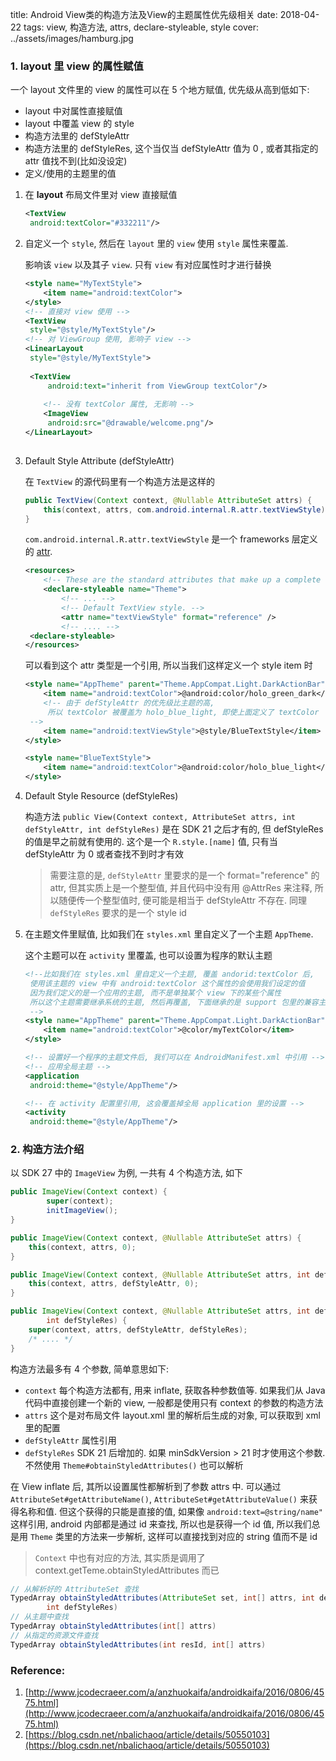 title: Android View类的构造方法及View的主题属性优先级相关
date: 2018-04-22
tags: view, 构造方法, attrs, declare-styleable, style
cover: ../assets/images/hamburg.jpg



### 1. layout 里 view 的属性赋值

一个 layout 文件里的 view 的属性可以在 5 个地方赋值, 优先级从高到低如下:

 * layout 中对属性直接赋值  
 * layout 中覆盖 view 的 style 
 * 构造方法里的 defStyleAttr 
 * 构造方法里的 defStyleRes, 这个当仅当 defStyleAttr 值为 0 , 或者其指定的 attr 值找不到(比如没设定)
 * 定义/使用的主题里的值 

1. 在 **layout** 布局文件里对 view 直接赋值

   ``` xml
   <TextView
   	android:textColor="#332211"/>
   ```

2. 自定义一个 `style`, 然后在 `layout` 里的 `view` 使用 `style` 属性来覆盖. 

   影响该 `view` 以及其子 `view`. 只有 `view` 有对应属性时才进行替换

   ```xml
   <style name="MyTextStyle">
       <item name="android:textColor">
   </style>
   <!-- 直接对 view 使用 -->
   <TextView
   	style="@style/MyTextStyle"/>
   <!-- 对 ViewGroup 使用, 影响子 view -->
   <LinearLayout
   	style="@style/MyTextStyle">
       
   	<TextView
   		android:text="inherit from ViewGroup textColor"/>  
       
       <!-- 没有 textColor 属性, 无影响 -->
       <ImageView
   		android:src="@drawable/welcome.png"/>
   </LinearLayout>
       
   ```

3. Default Style Attribute (defStyleAttr)

   在 `TextView` 的源代码里有一个构造方法是这样的

   ```java
   public TextView(Context context, @Nullable AttributeSet attrs) {
       this(context, attrs, com.android.internal.R.attr.textViewStyle);
   }
   ```

   `com.android.internal.R.attr.textViewStyle` 是一个 frameworks 层定义的 [attr](https://android.googlesource.com/platform/frameworks/base/+/refs/heads/master/core/res/res/values/attrs.xml). 

   ```xml
   <resources>
       <!-- These are the standard attributes that make up a complete theme. -->
       <declare-styleable name="Theme">
           <!-- ... -->
           <!-- Default TextView style. -->
           <attr name="textViewStyle" format="reference" />
           <!-- .... -->
   	<declare-styleable>
   </resources>
   ```

   可以看到这个 attr 类型是一个引用, 所以当我们这样定义一个 style item 时

   ```xml
   <style name="AppTheme" parent="Theme.AppCompat.Light.DarkActionBar">
       <item name="android:textColor">@android:color/holo_green_dark</item>
       <!-- 由于 defStyleAttr 的优先级比主题的高, 
   		所以 textColor 被覆盖为 holo_blue_light, 即使上面定义了 textColor
   	-->
       <item name="android:textViewStyle">@style/BlueTextStyle</item>
   </style>

   <style name="BlueTextStyle">
       <item name="android:textColor">@android:color/holo_blue_light</item>
   </style>
   ```

4. Default Style Resource (defStyleRes)

   构造方法 `public View(Context context, AttributeSet attrs, int defStyleAttr, int defStyleRes)` 是在 SDK 21 之后才有的, 但 defStyleRes 的值是早之前就有使用的. 这个是一个 `R.style.[name]` 值, 只有当 defStyleAttr 为 0 或者查找不到时才有效

   > 需要注意的是, `defStyleAttr` 里要求的是一个 format="reference" 的 attr, 但其实质上是一个整型值, 并且代码中没有用 @AttrRes 来注释, 所以随便传一个整型值时, 便可能是相当于 defStyleAttr 不存在. 同理 `defStyleRes` 要求的是一个 style id

5. 在主题文件里赋值, 比如我们在 `styles.xml` 里自定义了一个主题 `AppTheme`. 

   这个主题可以在 `activity` 里覆盖, 也可以设置为程序的默认主题

   ``` xml
   <!--比如我们在 styles.xml 里自定义一个主题, 覆盖 andorid:textColor 后, 
   	使用该主题的 view 中有 android:textColor 这个属性的会使用我们设定的值
   	因为我们定义的是一个应用的主题, 而不是单独某个 view 下的某些个属性
   	所以这个主题需要继承系统的主题, 然后再覆盖, 下面继承的是 support 包里的兼容主题
    -->
   <style name="AppTheme" parent="Theme.AppCompat.Light.DarkActionBar">
       <item name="android:textColor">@color/myTextColor</item>
   </style>

   <!-- 设置好一个程序的主题文件后, 我们可以在 AndroidManifest.xml 中引用 -->
   <!-- 应用全局主题 -->
   <application
   	android:theme="@style/AppTheme"/>

   <!-- 在 activity 配置里引用, 这会覆盖掉全局 application 里的设置 -->
   <activity
   	android:theme="@style/AppTheme"/>
   ```



### 2. 构造方法介绍

以 SDK 27 中的 `ImageView` 为例, 一共有 4 个构造方法, 如下

```java
public ImageView(Context context) {
        super(context);
        initImageView();
}

public ImageView(Context context, @Nullable AttributeSet attrs) {
    this(context, attrs, 0);
}

public ImageView(Context context, @Nullable AttributeSet attrs, int defStyleAttr) {
    this(context, attrs, defStyleAttr, 0);
}

public ImageView(Context context, @Nullable AttributeSet attrs, int defStyleAttr,
        int defStyleRes) {
    super(context, attrs, defStyleAttr, defStyleRes);
    /* .... */
}
```

构造方法最多有 4 个参数, 简单意思如下:

* `context` 每个构造方法都有, 用来 inflate, 获取各种参数值等. 如果我们从 Java 代码中直接创建一个新的 view, 一般都是使用只有 context 的参数的构造方法
* `attrs` 这个是对布局文件 layout.xml 里的解析后生成的对象, 可以获取到 xml 里的配置
* `defStyleAttr` 属性引用
* `defStyleRes` SDK 21 后增加的. 如果 minSdkVersion > 21 时才使用这个参数. 不然使用 `Theme#obtainStyledAttributes()` 也可以解析


在 View inflate 后, 其所以设置属性都解析到了参数 attrs 中. 可以通过 `AttributeSet#getAttributeName()`, `AttributeSet#getAttributeValue()` 来获得名称和值. 但这个获得的只能是直接的值, 如果像 `android:text=@string/name"` 这样引用, android 内部都是通过 id 来查找, 所以也是获得一个 id 值, 所以我们总是用 `Theme` 类里的方法来一步解析, 这样可以直接找到对应的 string 值而不是 id

> `Context` 中也有对应的方法, 其实质是调用了 context.getTeme.obtainStyledAttributes 而已

```java
// 从解析好的 AttributeSet 查找
TypedArray obtainStyledAttributes(AttributeSet set, int[] attrs, int defStyleAttr, 
		int defStyleRes)
// 从主题中查找
TypedArray obtainStyledAttributes(int[] attrs)
// 从指定的资源文件查找
TypedArray obtainStyledAttributes(int resId, int[] attrs)
```




### Reference:

1. [http://www.jcodecraeer.com/a/anzhuokaifa/androidkaifa/2016/0806/4575.html](http://www.jcodecraeer.com/a/anzhuokaifa/androidkaifa/2016/0806/4575.html)
2. [https://blog.csdn.net/nbalichaoq/article/details/50550103](https://blog.csdn.net/nbalichaoq/article/details/50550103)